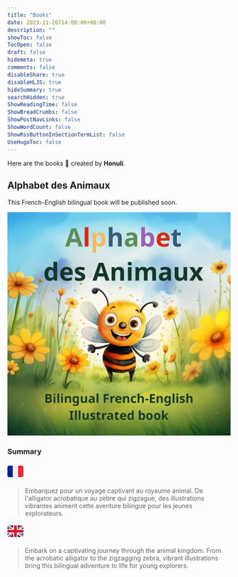 ```yaml
---
title: "Books"
date: 2023-11-26T14:00:00+00:00
description: ""
showToc: false
TocOpen: false
draft: false
hidemeta: true
comments: false
disableShare: true
disableHLJS: true
hideSummary: true
searchHidden: true
ShowReadingTime: false
ShowBreadCrumbs: false
ShowPostNavLinks: false
ShowWordCount: false
ShowRssButtonInSectionTermList: false
UseHugoToc: false
---
```


Here are the books 📖 created by **Honuli**.

## Alphabet des Animaux

This French-English bilingual book will be published soon.

![Alphabet](/alphabet_cover.jpg#center)

### Summary 

![French](/French_flag.png)
> Embarquez pour un voyage captivant au royaume animal. De l'alligator acrobatique au zèbre qui zigzague, des illustrations vibrantes animent cette aventure bilingue pour les jeunes explorateurs.

![English](/English_flag.png)
> Embark on a captivating journey through the animal kingdom. From the acrobatic alligator to the zigzagging zebra, vibrant illustrations bring this bilingual adventure to life for young explorers. 

